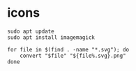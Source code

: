 # icons

```
sudo apt update
sudo apt install imagemagick
```

```
for file in $(find . -name "*.svg"); do
    convert "$file" "${file%.svg}.png"
done
```
